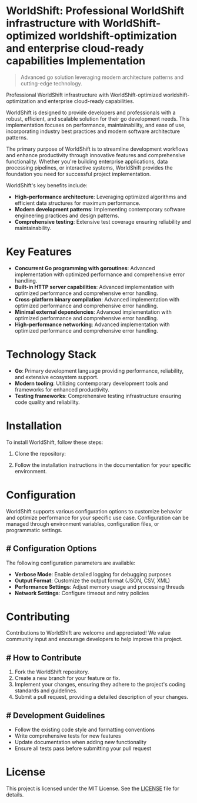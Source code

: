 <!-- fallback_WorldShift_20250803140940_50135 -->

# WorldShift: Professional WorldShift infrastructure with WorldShift-optimized worldshift-optimization and enterprise cloud-ready capabilities Implementation
> Advanced go solution leveraging modern architecture patterns and cutting-edge technology.

Professional WorldShift infrastructure with WorldShift-optimized worldshift-optimization and enterprise cloud-ready capabilities.

WorldShift is designed to provide developers and professionals with a robust, efficient, and scalable solution for their go development needs. This implementation focuses on performance, maintainability, and ease of use, incorporating industry best practices and modern software architecture patterns.

The primary purpose of WorldShift is to streamline development workflows and enhance productivity through innovative features and comprehensive functionality. Whether you're building enterprise applications, data processing pipelines, or interactive systems, WorldShift provides the foundation you need for successful project implementation.

WorldShift's key benefits include:

* **High-performance architecture**: Leveraging optimized algorithms and efficient data structures for maximum performance.
* **Modern development patterns**: Implementing contemporary software engineering practices and design patterns.
* **Comprehensive testing**: Extensive test coverage ensuring reliability and maintainability.

# Key Features

* **Concurrent Go programming with goroutines**: Advanced implementation with optimized performance and comprehensive error handling.
* **Built-in HTTP server capabilities**: Advanced implementation with optimized performance and comprehensive error handling.
* **Cross-platform binary compilation**: Advanced implementation with optimized performance and comprehensive error handling.
* **Minimal external dependencies**: Advanced implementation with optimized performance and comprehensive error handling.
* **High-performance networking**: Advanced implementation with optimized performance and comprehensive error handling.

# Technology Stack

* **Go**: Primary development language providing performance, reliability, and extensive ecosystem support.
* **Modern tooling**: Utilizing contemporary development tools and frameworks for enhanced productivity.
* **Testing frameworks**: Comprehensive testing infrastructure ensuring code quality and reliability.

# Installation

To install WorldShift, follow these steps:

1. Clone the repository:


2. Follow the installation instructions in the documentation for your specific environment.

# Configuration

WorldShift supports various configuration options to customize behavior and optimize performance for your specific use case. Configuration can be managed through environment variables, configuration files, or programmatic settings.

## # Configuration Options

The following configuration parameters are available:

* **Verbose Mode**: Enable detailed logging for debugging purposes
* **Output Format**: Customize the output format (JSON, CSV, XML)
* **Performance Settings**: Adjust memory usage and processing threads
* **Network Settings**: Configure timeout and retry policies

# Contributing

Contributions to WorldShift are welcome and appreciated! We value community input and encourage developers to help improve this project.

## # How to Contribute

1. Fork the WorldShift repository.
2. Create a new branch for your feature or fix.
3. Implement your changes, ensuring they adhere to the project's coding standards and guidelines.
4. Submit a pull request, providing a detailed description of your changes.

## # Development Guidelines

* Follow the existing code style and formatting conventions
* Write comprehensive tests for new features
* Update documentation when adding new functionality
* Ensure all tests pass before submitting your pull request

# License

This project is licensed under the MIT License. See the [LICENSE](https://github.com/AbdullahRashid133/WorldShift/blob/main/LICENSE) file for details.
